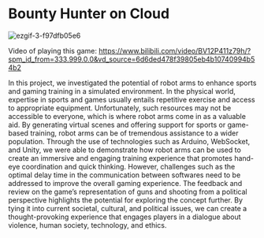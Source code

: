# Bounty Hunter on Cloud
![ezgif-3-f97dfb05e6](https://github.com/NarrowSpace/ArduinoUnityWebsocket/assets/105491905/07fd4a1d-7436-42b1-89ee-ea5a00dacd24)


Video of playing this game: https://www.bilibili.com/video/BV12P411z79h/?spm_id_from=333.999.0.0&vd_source=6d6ded478f39805eb4b10740994b54b2

In this project, we investigated the potential of robot arms to enhance sports and gaming training in a simulated environment. In the physical world, expertise in sports and games usually entails repetitive exercise and access to appropriate equipment. Unfortunately, such resources may not be accessible to everyone, which is where robot arms come in as a valuable aid. By generating virtual scenes and offering support for sports or game-based training, robot arms can be of tremendous assistance to a wider population.
Through the use of technologies such as Arduino, WebSocket, and Unity, we were able to demonstrate how robot arms can be used to create an immersive and engaging training experience that promotes hand-eye coordination and quick thinking. However, challenges such as the optimal delay time in the communication between softwares need to be addressed to improve the overall gaming experience.
The feedback and review on the game’s representation of guns and shooting from a political perspective highlights the potential for exploring the concept further. By tying it into current societal, cultural, and political issues, we can create a thought-provoking experience that engages players in a dialogue about violence, human society, technology, and ethics.
